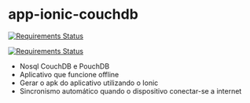 # app-ionic-couchdb

[![Requirements Status](https://requires.io/github/Ricardolv/app-ionic-couchdb/requirements.svg?branch=master)](https://requires.io/github/Ricardolv/app-ionic-couchdb/requirements/?branch=master)

<a href="https://requires.io/github/Ricardolv/app-ionic-couchdb/requirements/?branch=master"><img src="https://requires.io/github/Ricardolv/app-ionic-couchdb/requirements.svg?branch=master" alt="Requirements Status" /></a>


- Nosql CouchDB e PouchDB
- Aplicativo que funcione offline
- Gerar o apk do aplicativo utilizando o Ionic
- Sincronismo automático quando o dispositivo conectar-se a internet

